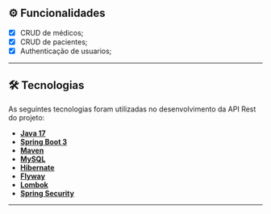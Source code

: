 ## ⚙️ Funcionalidades

- [x] CRUD de médicos;
- [x] CRUD de pacientes;
- [x] Authenticação de usuarios;

---

## 🛠 Tecnologias

As seguintes tecnologias foram utilizadas no desenvolvimento da API Rest do projeto:

- **[Java 17](https://www.oracle.com/java)**
- **[Spring Boot 3](https://spring.io/projects/spring-boot)**
- **[Maven](https://maven.apache.org)**
- **[MySQL](https://www.mysql.com)**
- **[Hibernate](https://hibernate.org)**
- **[Flyway](https://flywaydb.org)**
- **[Lombok](https://projectlombok.org)**
- **[Spring Security]([https://projectlombok.org](https://spring.io/projects/spring-security))**

---
